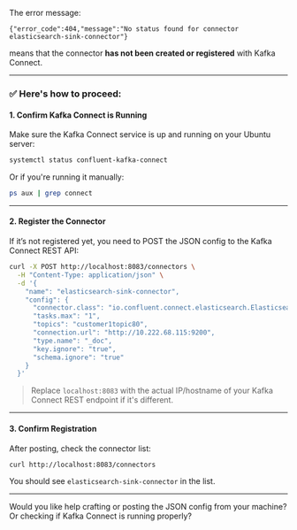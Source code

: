 The error message:

```
{"error_code":404,"message":"No status found for connector elasticsearch-sink-connector"}
```

means that the connector **has not been created or registered** with Kafka Connect.

---

### ✅ Here's how to proceed:

#### **1. Confirm Kafka Connect is Running**
Make sure the Kafka Connect service is up and running on your Ubuntu server:

```bash
systemctl status confluent-kafka-connect
```

Or if you're running it manually:

```bash
ps aux | grep connect
```

---

#### **2. Register the Connector**
If it’s not registered yet, you need to POST the JSON config to the Kafka Connect REST API:

```bash
curl -X POST http://localhost:8083/connectors \
  -H "Content-Type: application/json" \
  -d '{
    "name": "elasticsearch-sink-connector",
    "config": {
      "connector.class": "io.confluent.connect.elasticsearch.ElasticsearchSinkConnector",
      "tasks.max": "1",
      "topics": "customer1topic80",
      "connection.url": "http://10.222.68.115:9200",
      "type.name": "_doc",
      "key.ignore": "true",
      "schema.ignore": "true"
    }
  }'
```

> Replace `localhost:8083` with the actual IP/hostname of your Kafka Connect REST endpoint if it's different.

---

#### **3. Confirm Registration**
After posting, check the connector list:

```bash
curl http://localhost:8083/connectors
```

You should see `elasticsearch-sink-connector` in the list.

---

Would you like help crafting or posting the JSON config from your machine? Or checking if Kafka Connect is running properly?